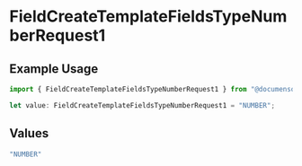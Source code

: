# FieldCreateTemplateFieldsTypeNumberRequest1

## Example Usage

```typescript
import { FieldCreateTemplateFieldsTypeNumberRequest1 } from "@documenso/sdk-typescript/models/operations";

let value: FieldCreateTemplateFieldsTypeNumberRequest1 = "NUMBER";
```

## Values

```typescript
"NUMBER"
```